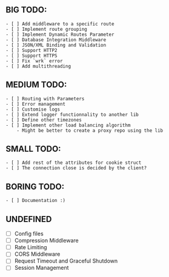## BIG TODO:
    - [ ] Add middleware to a specific route
    - [ ] Implement route grouping
    - [ ] Implement Dynamic Routes Parameter
    - [ ] Database Integration Middleware
    - [ ] JSON/XML Binding and Validation
    - [ ] Support HTTP2
    - [ ] Support HTTPS
    - [ ] Fix `wrk` error
    - [ ] Add multithreading
## MEDIUM TODO:
    - [ ] Routing with Parameters
    - [ ] Error management
    - [ ] Customise logs
    - [ ] Extend logger functionnality to another lib
    - [ ] Define other timezones
    - [ ] Implement other load balancing algorithm
        - Might be better to create a proxy repo using the lib
## SMALL TODO:
    - [ ] Add rest of the attributes for cookie struct
    - [ ] The connection close is decided by the client?
## BORING TODO:
    - [ ] Documentation :)

## UNDEFINED
- [ ] Config files
- [ ] Compression Middleware
- [ ] Rate Limiting
- [ ] CORS Middleware
- [ ] Request Timeout and Graceful Shutdown
- [ ] Session Management
